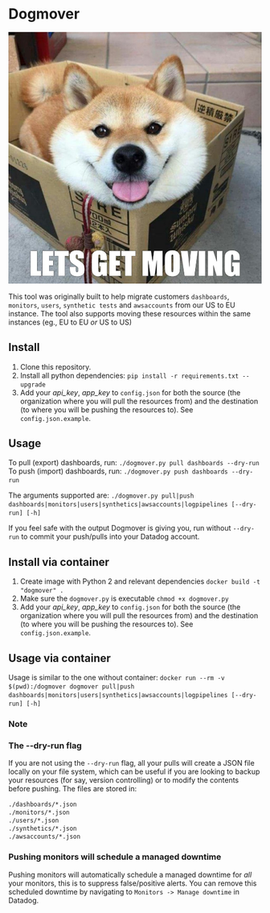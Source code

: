 # Dogmover

![Dogmover](./dogmover.png "A moving dog.")

This tool was originally built to help migrate customers `dashboards`, `monitors`, `users`, `synthetic tests` and `awsaccounts` from our US to EU instance. The tool also supports moving these resources within the same instances (eg., EU to EU _or_ US to US)

## Install
1. Clone this repository.
2. Install all python dependencies: `pip install -r requirements.txt --upgrade`
3. Add your _api_key_, _app_key_ to `config.json` for both the source (the organization where you will pull the resources from) and the destination (to where you will be pushing the resources to). See `config.json.example`. 


## Usage
To pull (export) dashboards, run:
`./dogmover.py pull dashboards --dry-run`
To push (import) dashboards, run:
`./dogmover.py push dashboards --dry-run`

The arguments supported are:
`./dogmover.py pull|push dashboards|monitors|users|synthetics|awsaccounts|logpipelines [--dry-run] [-h]`

If you feel safe with the output Dogmover is giving you, run without `--dry-run` to commit your push/pulls into your Datadog account.


## Install via container
1. Create image with Python 2 and relevant dependencies `docker build -t "dogmover" .`
2. Make sure the `dogmover.py` is executable `chmod +x dogmover.py`
3. Add your _api_key_, _app_key_ to `config.json` for both the source (the organization where you will pull the resources from) and the destination (to where you will be pushing the resources to). See `config.json.example`. 

## Usage via container
Usage is similar to the one without container:
`docker run --rm -v $(pwd):/dogmover dogmover pull|push dashboards|monitors|users|synthetics|awsaccounts|logpipelines [--dry-run] [-h]`

### Note
### The --dry-run flag
If you are not using the `--dry-run` flag, all your pulls will create a JSON file locally on your file system, which can be useful if you are looking to backup your resources (for say, version controlling) or to modify the contents before pushing. The files are stored in:
``` 
./dashboards/*.json
./monitors/*.json
./users/*.json
./synthetics/*.json
./awsaccounts/*.json
```

### Pushing monitors will schedule a managed downtime
Pushing monitors will automatically schedule a managed downtime for _all_ your monitors, this is to suppress false/positive alerts. You can remove this scheduled downtime by navigating to `Monitors -> Manage downtime` in Datadog.
